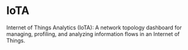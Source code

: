 # IoTA
Internet of Things Analytics (IoTA): A network topology dashboard for managing, profiling, and analyzing information flows in an Internet of Things.
